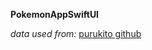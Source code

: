 **PokemonAppSwiftUI**

*data used from:* [purukito github](https://purukitto.github.io/pokemon-api/)
